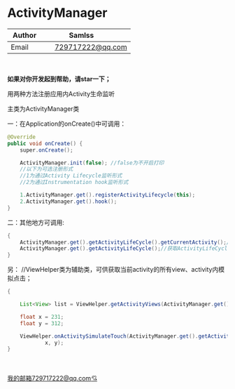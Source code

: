 # ActivityManager
| Author        | Samlss           |
| ------------- |:-------------:|
| Email      | 729717222@qq.com |

<br>

**如果对你开发起到帮助，请star一下；**<br>

用两种方法注册应用内Activity生命监听

主类为ActivityManager类

一：在Application的onCreate()中可调用：

```Java
@Override
public void onCreate() {
    super.onCreate();

    ActivityManager.init(false); //false为不开启打印
    //以下为可选注册形式
    //1为通过Activity Lifecycle监听形式
    //2为通过Instrumentation hook监听形式

    1.ActivityManager.get().registerActivityLifecycle(this);
    2.ActivityManager.get().hook();
}
```

二：其他地方可调用:
```Java
{
    ActivityManager.get().getActivityLifeCycle().getCurrentActivity();//获取当前应用最顶activity
    ActivityManager.get().getActivityLifeCycle();//获取ActivityLifeCycle对象
}
```

另：
//ViewHelper类为辅助类，可供获取当前activity的所有view、activity内模拟点击；
```Java
{

    List<View> list = ViewHelper.getActivityViews(ActivityManager.get().getActivityLifeCycle().getCurrentActivity());

    float x = 231;
    float y = 312;

    ViewHelper.onActivitySimulateTouch(ActivityManager.get().getActivityLifeCycle().getCurrentActivity(),
            x, y);
}
```    

<br><br>
[我的邮箱729717222@qq.com:cupid:](https://mail.qq.com/)

